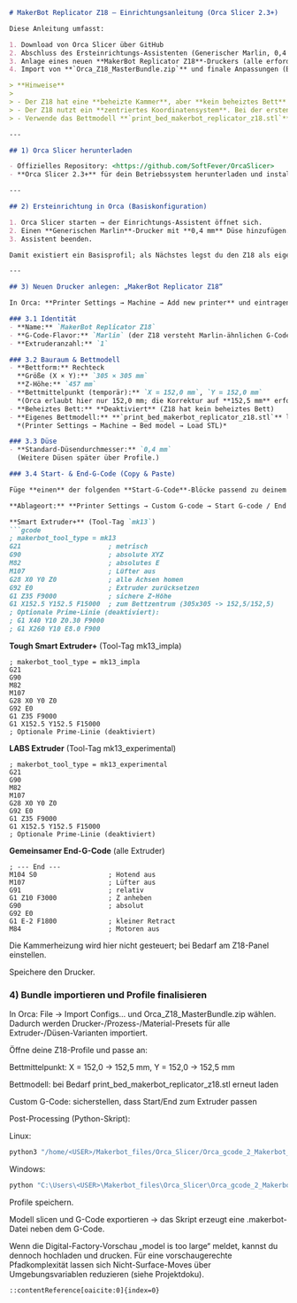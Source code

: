 ```markdown
# MakerBot Replicator Z18 – Einrichtungsanleitung (Orca Slicer 2.3+)

Diese Anleitung umfasst:

1. Download von Orca Slicer über GitHub  
2. Abschluss des Ersteinrichtungs-Assistenten (Generischer Marlin, 0,4 mm)  
3. Anlage eines neuen **MakerBot Replicator Z18**-Druckers (alle erforderlichen Parameter)  
4. Import von **`Orca_Z18_MasterBundle.zip`** und finale Anpassungen (Bettmittelpunkt 152,5 mm, Bett-STL, Start/End-G-Code je Extruder, Post-Processing-Skript)

> **Hinweise**
>
> - Der Z18 hat eine **beheizte Kammer**, aber **kein beheiztes Bett** → Betttemperatur auf **0**.  
> - Der Z18 nutzt ein **zentriertes Koordinatensystem**. Bei der ersten Druckeranlage erlaubt Orca nur **152,0 mm** als Bettmittelpunkt. Nach dem Bundle-Import muss in jedem Z18-Profil auf **152,5 mm** korrigiert werden.  
> - Verwende das Bettmodell **`print_bed_makerbot_replicator_z18.stl`** (im älteren Video `makerbot_replicator_z18.stl`).

---

## 1) Orca Slicer herunterladen

- Offizielles Repository: <https://github.com/SoftFever/OrcaSlicer>  
- **Orca Slicer 2.3+** für dein Betriebssystem herunterladen und installieren.

---

## 2) Ersteinrichtung in Orca (Basiskonfiguration)

1. Orca Slicer starten → der Einrichtungs-Assistent öffnet sich.  
2. Einen **Generischen Marlin**-Drucker mit **0,4 mm** Düse hinzufügen.  
3. Assistent beenden.

Damit existiert ein Basisprofil; als Nächstes legst du den Z18 als eigenen Drucker an.

---

## 3) Neuen Drucker anlegen: „MakerBot Replicator Z18“

In Orca: **Printer Settings → Machine → Add new printer** und eintragen:

### 3.1 Identität
- **Name:** `MakerBot Replicator Z18`  
- **G-Code-Flavor:** `Marlin` (der Z18 versteht Marlin-ähnlichen G-Code)  
- **Extruderanzahl:** `1`

### 3.2 Bauraum & Bettmodell
- **Bettform:** Rechteck  
  **Größe (X × Y):** `305 × 305 mm`  
  **Z-Höhe:** `457 mm`
- **Bettmittelpunkt (temporär):** `X = 152,0 mm`, `Y = 152,0 mm`  
  *(Orca erlaubt hier nur 152,0 mm; die Korrektur auf **152,5 mm** erfolgt später in Schritt 4.)*
- **Beheiztes Bett:** **Deaktiviert** (Z18 hat kein beheiztes Bett)
- **Eigenes Bettmodell:** **`print_bed_makerbot_replicator_z18.stl`** laden  
  *(Printer Settings → Machine → Bed model → Load STL)*

### 3.3 Düse
- **Standard-Düsendurchmesser:** `0,4 mm`  
  (Weitere Düsen später über Profile.)

### 3.4 Start- & End-G-Code (Copy & Paste)

Füge **einen** der folgenden **Start-G-Code**-Blöcke passend zu deinem Extruder sowie den **gemeinsamen End-G-Code** ein.

**Ablageort:** **Printer Settings → Custom G-code → Start G-code / End G-code**

**Smart Extruder+** (Tool-Tag `mk13`)
```gcode
; makerbot_tool_type = mk13
G21                      ; metrisch
G90                      ; absolute XYZ
M82                      ; absolutes E
M107                     ; Lüfter aus
G28 X0 Y0 Z0             ; alle Achsen homen
G92 E0                   ; Extruder zurücksetzen
G1 Z35 F9000             ; sichere Z-Höhe
G1 X152.5 Y152.5 F15000  ; zum Bettzentrum (305x305 -> 152,5/152,5)
; Optionale Prime-Linie (deaktiviert):
; G1 X40 Y10 Z0.30 F9000
; G1 X260 Y10 E8.0 F900

```

**Tough Smart Extruder+** (Tool-Tag mk13_impla)
```gcode
; makerbot_tool_type = mk13_impla
G21
G90
M82
M107
G28 X0 Y0 Z0
G92 E0
G1 Z35 F9000
G1 X152.5 Y152.5 F15000
; Optionale Prime-Linie (deaktiviert)

```

**LABS Extruder** (Tool-Tag mk13_experimental)
```gcode
; makerbot_tool_type = mk13_experimental
G21
G90
M82
M107
G28 X0 Y0 Z0
G92 E0
G1 Z35 F9000
G1 X152.5 Y152.5 F15000
; Optionale Prime-Linie (deaktiviert)

```
**Gemeinsamer End-G-Code** (alle Extruder)
```gcode
; --- End ---
M104 S0                  ; Hotend aus
M107                     ; Lüfter aus
G91                      ; relativ
G1 Z10 F3000             ; Z anheben
G90                      ; absolut
G92 E0
G1 E-2 F1800             ; kleiner Retract
M84                      ; Motoren aus

```
Die Kammerheizung wird hier nicht gesteuert; bei Bedarf am Z18-Panel einstellen.

Speichere den Drucker.

### 4) Bundle importieren und Profile finalisieren

In Orca: File → Import Configs… und Orca_Z18_MasterBundle.zip wählen.
Dadurch werden Drucker-/Prozess-/Material-Presets für alle Extruder-/Düsen-Varianten importiert.

Öffne deine Z18-Profile und passe an:

Bettmittelpunkt: X = 152,0 → 152,5 mm, Y = 152,0 → 152,5 mm

Bettmodell: bei Bedarf print_bed_makerbot_replicator_z18.stl erneut laden

Custom G-Code: sicherstellen, dass Start/End zum Extruder passen

Post-Processing (Python-Skript):

Linux:
```bash
python3 "/home/<USER>/Makerbot_files/Orca_Slicer/Orca_gcode_2_Makerbot_Z18.py" "[output_filepath]"

```
Windows:
```bash
python "C:\Users\<USER>\Makerbot_files\Orca_Slicer\Orca_gcode_2_Makerbot_Z18.py" "[output_filepath]"

```

Profile speichern.

Modell slicen und G-Code exportieren → das Skript erzeugt eine .makerbot-Datei neben dem G-Code.

Wenn die Digital-Factory-Vorschau „model is too large“ meldet, kannst du dennoch hochladen und drucken.
Für eine vorschaugerechte Pfadkomplexität lassen sich Nicht-Surface-Moves über Umgebungsvariablen reduzieren (siehe Projektdoku).

```makefile
::contentReference[oaicite:0]{index=0}
